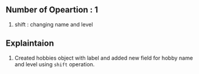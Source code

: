 ## Number of Opeartion : 1

1. shift : changing name and level

## Explaintaion

1. Created hobbies object with label and added new field for hobby name and level using `shift` operation.
